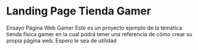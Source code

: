 # Landing Page Tienda Gamer
Ensayo Página Web Gamer 
Este es un proyecto ejemplo de la temática tienda física gamer en la cual podrá tener una referencia de cómo crear su propia página web. Espero le sea de utilidad
